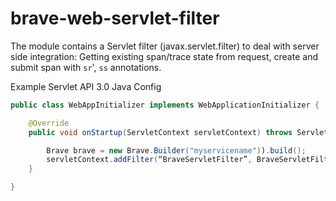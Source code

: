 # brave-web-servlet-filter

The module contains a Servlet filter (javax.servlet.filter) to deal with server
side integration: Getting existing span/trace state from request,
create and submit span with `sr`', `ss` annotations.

Example Servlet API 3.0 Java Config

```java
public class WebAppInitializer implements WebApplicationInitializer {

    @Override
    public void onStartup(ServletContext servletContext) throws ServletException {

        Brave brave = new Brave.Builder("myservicename")).build();
        servletContext.addFilter(“BraveServletFilter”, BraveServletFilter.create(brave));
    }

}
```
